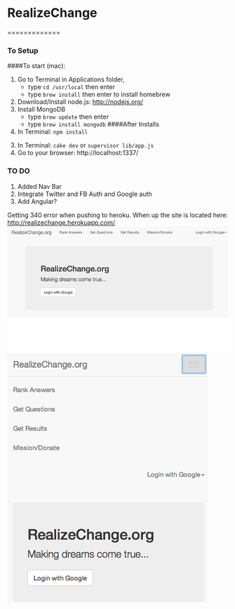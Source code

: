 # RealizeChange
=============
### To Setup
####To start (mac):
1. Go to Terminal in Applications folder, 
	* type `cd /usr/local` then enter
	* type `brew install` then enter to install homebrew
2. Download/Install node.js: http://nodejs.org/
3. Install MongoDB
	* type `brew update` then enter
	* type `brew install mongodb`
####After Installs
1. In Terminal: `npm install`
<!-- 2. Navigate to `config_sample.coffee`, and create replica file called `config.coffee` -->
3. In Terminal: `cake dev` or `supervisor lib/app.js`
4. Go to your browser: http://localhost:1337/


### TO DO
1. Added Nav Bar
2. Integrate Twitter and FB Auth and Google auth
3. Add Angular?

Getting 340 error when pushing to heroku. When up the site is located here: http://realizechange.herokuapp.com/
![Full](/public/img/full.png)
![Compressed](/public/img/compressed.png)

